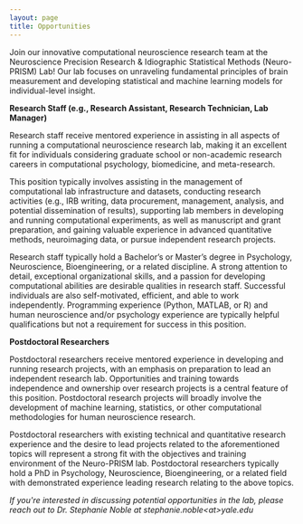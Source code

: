 ```yaml
---
layout: page
title: Opportunities
---
```

Join our innovative computational neuroscience research team at the Neuroscience Precision Research & Idiographic Statistical Methods (Neuro-PRISM) Lab!  Our lab focuses on unraveling fundamental principles of brain measurement and developing statistical and machine learning models for individual-level insight.

**Research Staff (e.g., Research Assistant, Research Technician, Lab Manager)**

Research staff receive mentored experience in assisting in all aspects of running a computational neuroscience research lab, making it an excellent fit for individuals considering graduate school or non-academic research careers in computational psychology, biomedicine, and meta-research.

This position typically involves assisting in the management of computational lab infrastructure and datasets, conducting research activities (e.g., IRB writing, data procurement, management, analysis, and potential dissemination of results), supporting lab members in developing and running computational experiments, as well as manuscript and grant preparation, and gaining valuable experience in advanced quantitative methods, neuroimaging data, or pursue independent research projects.

Research staff typically hold a Bachelor’s or Master’s degree in Psychology, Neuroscience, Bioengineering, or a related discipline. A strong attention to detail, exceptional organizational skills, and a passion for developing computational abilities are desirable qualities in research staff. Successful individuals are also self-motivated, efficient, and able to work independently. Programming experience (Python, MATLAB, or R) and human neuroscience and/or psychology experience are typically helpful qualifications but not a requirement for success in this position.

**Postdoctoral Researchers**

Postdoctoral researchers receive mentored experience in developing and running research projects, with an emphasis on preparation to lead an independent research lab. Opportunities and training towards independence and ownership over research projects is a central feature of this position. Postdoctoral research projects will broadly involve the development of machine learning, statistics, or other computational methodologies for human neuroscience research.

Postdoctoral researchers with existing technical and quantitative research experience and the desire to lead projects related to the aforementioned topics will represent a strong fit with the objectives and training environment of the Neuro-PRISM lab. Postdoctoral researchers typically hold a PhD in Psychology, Neuroscience, Bioengineering, or a related field with demonstrated experience leading research relating to the above topics.

_If you're interested in discussing potential opportunities in the lab, please reach out to Dr. Stephanie Noble at stephanie.noble\<at\>yale.edu_
